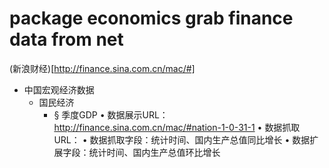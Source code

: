# package economics grab finance data from net

(新浪财经)[http://finance.sina.com.cn/mac/#]
- 中国宏观经济数据
  - 国民经济
    - § 季度GDP
      • 数据展示URL：http://finance.sina.com.cn/mac/#nation-1-0-31-1
      • 数据抓取URL： 
      • 数据抓取字段：统计时间、国内生产总值同比增长
      • 数据扩展字段：统计时间、国内生产总值环比增长